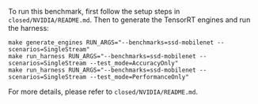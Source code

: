 To run this benchmark, first follow the setup steps in `closed/NVIDIA/README.md`. Then to generate the TensorRT engines and run the harness:

```
make generate_engines RUN_ARGS="--benchmarks=ssd-mobilenet --scenarios=SingleStream"
make run_harness RUN_ARGS="--benchmarks=ssd-mobilenet --scenarios=SingleStream --test_mode=AccuracyOnly"
make run_harness RUN_ARGS="--benchmarks=ssd-mobilenet --scenarios=SingleStream --test_mode=PerformanceOnly"
```

For more details, please refer to `closed/NVIDIA/README.md`.